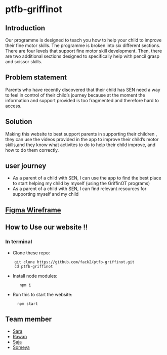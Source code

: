 # ptfb-griffinot

## Introduction
Our programme is designed to teach you how to help your child to improve their fine motor skills.
The programme is broken into six different sections. There are four levels that support fine motor skill development.  Then, there are two additional sections designed to specifically help with pencil grasp and scissor skills.   

## Problem statement 
Parents who have recently discovered that their child has SEN need a way to feel in control of their child’s journey because at the moment the information and support provided is too fragmented and therefore hard to access.

## Solution
Making this website to best support parents in supporting their children , they can use the videos provided in the app to improve their child’s motor skills,and they know what activites to do to help their child improve, and how to do them correctly.

## user journey
- As a parent of a child with SEN, I can use the app to find the best place to start helping my child by myself (using the GriffinOT programs)
- As a parent of a child with SEN, I can find relevant resources for supporting myself and my child 

## [Figma Wireframe](https://www.figma.com/file/OJGSaDjKqjbZSLKdF8bwzu/griffin?node-id=575%3A245)

## How to Use our website !! 
### In terminal  
 - Clone these repo: 
 ``` 
     git clone https://github.com/fack2/ptfb-griffinot.git 
     cd ptfb-griffinot
  ```
 - Install node modules:   
          
          npm i
          
- Run this to start the website:

        npm start

## Team member 
- [Sara](https://github.com/sara219)
- [Rawan](https://github.com/95Rawan)
- [Saja](https://github.com/SajaLahaleeh)
- [Someya](https://github.com/someyaaltous)